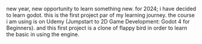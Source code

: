 new year, new opportunity to learn something new.
for 2024; i have decided to learn godot.
this is the first project par of my  learning journey.
the course i am using is on Udemy (Jumpstart to 2D Game Development: Godot 4 for Beginners).
and this first project is a clone of flappy bird in order to learn the basic in using the engine.

